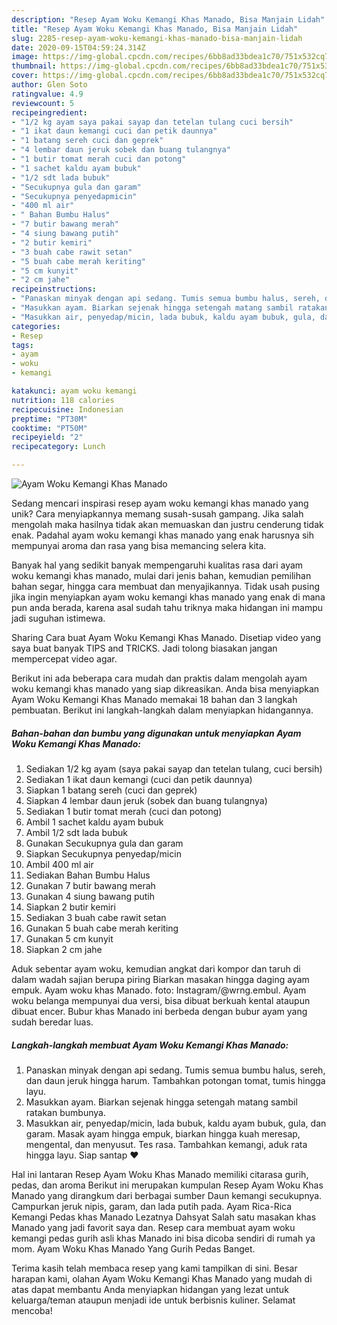 ```yaml
---
description: "Resep Ayam Woku Kemangi Khas Manado, Bisa Manjain Lidah"
title: "Resep Ayam Woku Kemangi Khas Manado, Bisa Manjain Lidah"
slug: 2285-resep-ayam-woku-kemangi-khas-manado-bisa-manjain-lidah
date: 2020-09-15T04:59:24.314Z
image: https://img-global.cpcdn.com/recipes/6bb8ad33bdea1c70/751x532cq70/ayam-woku-kemangi-khas-manado-foto-resep-utama.jpg
thumbnail: https://img-global.cpcdn.com/recipes/6bb8ad33bdea1c70/751x532cq70/ayam-woku-kemangi-khas-manado-foto-resep-utama.jpg
cover: https://img-global.cpcdn.com/recipes/6bb8ad33bdea1c70/751x532cq70/ayam-woku-kemangi-khas-manado-foto-resep-utama.jpg
author: Glen Soto
ratingvalue: 4.9
reviewcount: 5
recipeingredient:
- "1/2 kg ayam saya pakai sayap dan tetelan tulang cuci bersih"
- "1 ikat daun kemangi cuci dan petik daunnya"
- "1 batang sereh cuci dan geprek"
- "4 lembar daun jeruk sobek dan buang tulangnya"
- "1 butir tomat merah cuci dan potong"
- "1 sachet kaldu ayam bubuk"
- "1/2 sdt lada bubuk"
- "Secukupnya gula dan garam"
- "Secukupnya penyedapmicin"
- "400 ml air"
- " Bahan Bumbu Halus"
- "7 butir bawang merah"
- "4 siung bawang putih"
- "2 butir kemiri"
- "3 buah cabe rawit setan"
- "5 buah cabe merah keriting"
- "5 cm kunyit"
- "2 cm jahe"
recipeinstructions:
- "Panaskan minyak dengan api sedang. Tumis semua bumbu halus, sereh, dan daun jeruk hingga harum. Tambahkan potongan tomat, tumis hingga layu."
- "Masukkan ayam. Biarkan sejenak hingga setengah matang sambil ratakan bumbunya."
- "Masukkan air, penyedap/micin, lada bubuk, kaldu ayam bubuk, gula, dan garam. Masak ayam hingga empuk, biarkan hingga kuah meresap, mengental, dan menyusut. Tes rasa. Tambahkan kemangi, aduk rata hingga layu. Siap santap ❤"
categories:
- Resep
tags:
- ayam
- woku
- kemangi

katakunci: ayam woku kemangi 
nutrition: 118 calories
recipecuisine: Indonesian
preptime: "PT30M"
cooktime: "PT50M"
recipeyield: "2"
recipecategory: Lunch

---
```



![Ayam Woku Kemangi Khas Manado](https://img-global.cpcdn.com/recipes/6bb8ad33bdea1c70/751x532cq70/ayam-woku-kemangi-khas-manado-foto-resep-utama.jpg)

Sedang mencari inspirasi resep ayam woku kemangi khas manado yang unik? Cara menyiapkannya memang susah-susah gampang. Jika salah mengolah maka hasilnya tidak akan memuaskan dan justru cenderung tidak enak. Padahal ayam woku kemangi khas manado yang enak harusnya sih mempunyai aroma dan rasa yang bisa memancing selera kita.

Banyak hal yang sedikit banyak mempengaruhi kualitas rasa dari ayam woku kemangi khas manado, mulai dari jenis bahan, kemudian pemilihan bahan segar, hingga cara membuat dan menyajikannya. Tidak usah pusing jika ingin menyiapkan ayam woku kemangi khas manado yang enak di mana pun anda berada, karena asal sudah tahu triknya maka hidangan ini mampu jadi suguhan istimewa.

Sharing Cara buat Ayam Woku Kemangi Khas Manado. Disetiap video yang saya buat banyak TIPS and TRICKS. Jadi tolong biasakan jangan mempercepat video agar.


Berikut ini ada beberapa cara mudah dan praktis dalam mengolah ayam woku kemangi khas manado yang siap dikreasikan. Anda bisa menyiapkan Ayam Woku Kemangi Khas Manado memakai 18 bahan dan 3 langkah pembuatan. Berikut ini langkah-langkah dalam menyiapkan hidangannya.

<!--inarticleads1-->

##### Bahan-bahan dan bumbu yang digunakan untuk menyiapkan Ayam Woku Kemangi Khas Manado:

1. Sediakan 1/2 kg ayam (saya pakai sayap dan tetelan tulang, cuci bersih)
1. Sediakan 1 ikat daun kemangi (cuci dan petik daunnya)
1. Siapkan 1 batang sereh (cuci dan geprek)
1. Siapkan 4 lembar daun jeruk (sobek dan buang tulangnya)
1. Sediakan 1 butir tomat merah (cuci dan potong)
1. Ambil 1 sachet kaldu ayam bubuk
1. Ambil 1/2 sdt lada bubuk
1. Gunakan Secukupnya gula dan garam
1. Siapkan Secukupnya penyedap/micin
1. Ambil 400 ml air
1. Sediakan  Bahan Bumbu Halus
1. Gunakan 7 butir bawang merah
1. Gunakan 4 siung bawang putih
1. Siapkan 2 butir kemiri
1. Sediakan 3 buah cabe rawit setan
1. Gunakan 5 buah cabe merah keriting
1. Gunakan 5 cm kunyit
1. Siapkan 2 cm jahe


Aduk sebentar ayam woku, kemudian angkat dari kompor dan taruh di dalam wadah sajian berupa piring Biarkan masakan hingga daging ayam empuk. Ayam woku khas Manado. foto: Instagram/@wrng.embul. Ayam woku belanga mempunyai dua versi, bisa dibuat berkuah kental ataupun dibuat encer. Bubur khas Manado ini berbeda dengan bubur ayam yang sudah beredar luas. 

<!--inarticleads2-->

##### Langkah-langkah membuat Ayam Woku Kemangi Khas Manado:

1. Panaskan minyak dengan api sedang. Tumis semua bumbu halus, sereh, dan daun jeruk hingga harum. Tambahkan potongan tomat, tumis hingga layu.
1. Masukkan ayam. Biarkan sejenak hingga setengah matang sambil ratakan bumbunya.
1. Masukkan air, penyedap/micin, lada bubuk, kaldu ayam bubuk, gula, dan garam. Masak ayam hingga empuk, biarkan hingga kuah meresap, mengental, dan menyusut. Tes rasa. Tambahkan kemangi, aduk rata hingga layu. Siap santap ❤


Hal ini lantaran Resep Ayam Woku Khas Manado memiliki citarasa gurih, pedas, dan aroma Berikut ini merupakan kumpulan Resep Ayam Woku Khas Manado yang dirangkum dari berbagai sumber Daun kemangi secukupnya. Campurkan jeruk nipis, garam, dan lada putih pada. Ayam Rica-Rica Kemangi Pedas khas Manado Lezatnya Dahsyat Salah satu masakan khas Manado yang jadi favorit saya dan. Resep cara membuat ayam woku kemangi pedas gurih asli khas Manado ini bisa dicoba sendiri di rumah ya mom. Ayam Woku Khas Manado Yang Gurih Pedas Banget. 

Terima kasih telah membaca resep yang kami tampilkan di sini. Besar harapan kami, olahan Ayam Woku Kemangi Khas Manado yang mudah di atas dapat membantu Anda menyiapkan hidangan yang lezat untuk keluarga/teman ataupun menjadi ide untuk berbisnis kuliner. Selamat mencoba!
